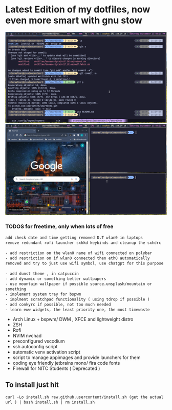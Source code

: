 # Latest Edition of my dotfiles, now even more smart with gnu stow

![Description of the image](assets/scrot1.png)
![Description of the image](assets/scrot2.png)

 ### TODOS for freetime, only when lots of free 

    add check date and time getting removed D.T wlan0 in laptops
    remove redundant rofi launcher sxhkd keybinds and cleanup the sxhdrc

    - add restriction on the wlan0 name of wifi connected on polybar
    - add restriction on if wlan0 connected then eth0 automatically removed and try to just use wifi symbol, use chatgpt for this purpose

    - add dunst theme , in catpuccin
    - add dynamic or something better wallpapers
    - use mountain wallpaper if possible source.unsplash/mountain or something
    - implement system tray for bspwm
    - implment scratchpad functionality ( using tdrop if possible )
    - add conkyrc if possible, not too much needed 
    - learn eww widgets, the least priority one, the most timewaste



* Arch Linux + bspwm/ DWM , XFCE and lightweight distro
* ZSH
* Rofi
* NVIM nvchad
* preconfigured vscodium
* ssh autoconfig script
* automatic venv activation script
* script to manage appimages and provide launchers for them
* coding eye friendly jetbrains mono/ fira code fonts
* Firewall for NITC Students ( Deprecated )


## To install just hit

    curl -Lo install.sh raw.github.usercontent/install.sh (get the actual url ) | bash install.sh | rm install.sh
